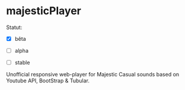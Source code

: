 majesticPlayer
==============
Statut: 
- [x] bêta 
- [ ] alpha 
- [ ] stable 


Unofficial responsive web-player for Majestic Casual sounds based on Youtube API, BootStrap &amp; Tubular.
